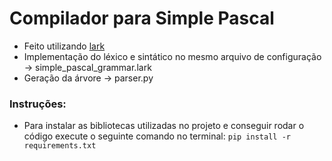 # Compilador para Simple Pascal
- Feito utilizando [lark](https://github.com/lark-parser/lark)
- Implementação do léxico e sintático no mesmo arquivo de configuração -> simple_pascal_grammar.lark
- Geração da árvore -> parser.py

### Instruções:
- Para instalar as bibliotecas utilizadas no projeto e conseguir rodar o código execute o seguinte comando no terminal:  `pip install -r requirements.txt`
